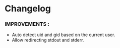 # Changelog

### IMPROVEMENTS :

- Auto detect uid and gid based on the current user.
- Allow redirecting stdout and stderr.
